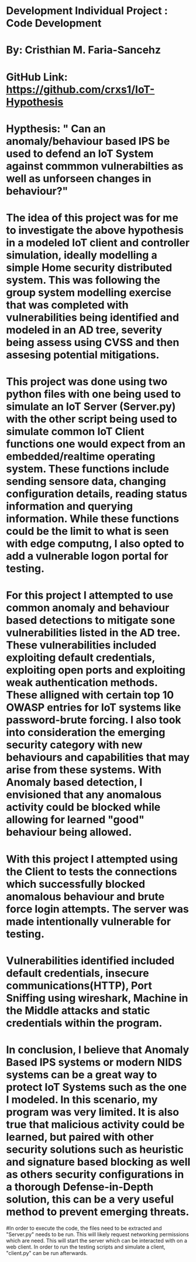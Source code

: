 # Development Individual Project : Code Development
# By: Cristhian M. Faria-Sancehz
# GitHub Link: https://github.com/crxs1/IoT-Hypothesis
# Hypthesis: " Can an anomaly/behaviour based IPS be used to defend an IoT System against commmon vulnerabilties as well as unforseen changes in behaviour?"

# The idea of this project was for me to investigate the above hypothesis in a modeled IoT client and controller simulation, ideally modelling a simple Home security distributed system. This was following the group system modelling exercise that was completed with vulnerabilities being identified and modeled in an AD tree, severity being assess using CVSS and then assesing potential mitigations. 

# This project was done using two python files with one being used to simulate an IoT Server (Server.py) with the other script being used to simulate common IoT Client functions one would expect from an embedded/realtime operating system. These functions include sending sensore data, changing configuration details, reading status information and querying information. While these functions could be the limit to what is seen with edge computng, I also opted to add a vulnerable logon portal for testing.

# For this project I attempted to use common anomaly and behaviour based detections to mitigate sone vulnerabilities listed in the AD tree. These vulnerabilities included exploiting default credentials, exploiting open ports and exploiting weak authentication methods. These alligned with certain top 10 OWASP entries for IoT systems like password-brute forcing. I also took into consideration the emerging security category with new behaviours and capabilities that may arise from these systems. With Anomaly based detection, I envisioned that any anomalous activity could be blocked while allowing for learned "good" behaviour being allowed.

# With this project I attempted using the Client to tests the connections which successfully blocked anomalous behaviour and brute force login attempts. The server was made intentionally vulnerable for testing.

# Vulnerabilities identified included default credentials, insecure communications(HTTP), Port Sniffing using wireshark, Machine in the Middle attacks and static credentials within the program.

# In conclusion, I believe that Anomaly Based IPS systems or modern NIDS systems can be a great way to protect IoT Systems such as the one I modeled. In this scenario, my program was very limited. It is also true that malicious activity could be learned, but paired with other security solutions such as heuristic and signature based blocking as well as others security configurations in a thorough Defense-in-Depth solution, this can be a very useful method to prevent emerging threats.

#In order to execute the code, the files need to be extracted and "Server.py" needs to be run. This will likely request networking permissions which are need. This will start the server which can be interacted with on a web client. In order to run the testing scripts and simulate a client, "client.py" can be run afterwards.
